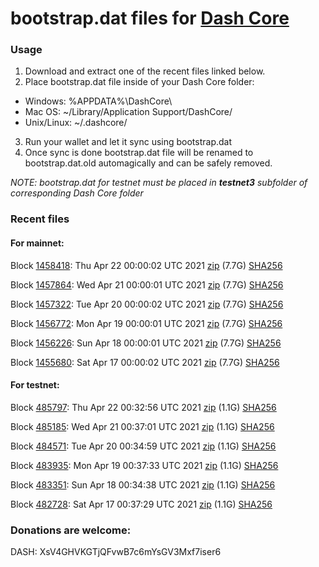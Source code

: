 # bootstrap.dat files for [Dash Core](https://github.com/dashpay/dash)

### Usage

1. Download and extract one of the recent files linked below.
2. Place bootstrap.dat file inside of your Dash Core folder:
 - Windows: %APPDATA%\DashCore\
 - Mac OS: ~/Library/Application Support/DashCore/
 - Unix/Linux: ~/.dashcore/
3. Run your wallet and let it sync using bootstrap.dat
4. Once sync is done bootstrap.dat file will be renamed to bootstrap.dat.old automagically and can be safely removed.

_NOTE: bootstrap.dat for testnet must be placed in **testnet3** subfolder of corresponding Dash Core folder_

### Recent files

#### For mainnet:

Block [1458418](https://insight.dash.org/insight/block/00000000000000088f2c1e27be2a3c27045f4660f3c43fa9794c86700f20d11e): Thu Apr 22 00:00:02 UTC 2021 [zip](https://dash-bootstrap.ams3.digitaloceanspaces.com/mainnet/2021-04-22/bootstrap.dat.zip) (7.7G) [SHA256](https://dash-bootstrap.ams3.digitaloceanspaces.com/mainnet/2021-04-22/sha256.txt)

Block [1457864](https://insight.dash.org/insight/block/0000000000000003cd5820d44039528352aff3e827125f83083cd6d7a17f0fb2): Wed Apr 21 00:00:01 UTC 2021 [zip](https://dash-bootstrap.ams3.digitaloceanspaces.com/mainnet/2021-04-21/bootstrap.dat.zip) (7.7G) [SHA256](https://dash-bootstrap.ams3.digitaloceanspaces.com/mainnet/2021-04-21/sha256.txt)

Block [1457322](https://insight.dash.org/insight/block/000000000000000eb59782417e0a596c37fddedb9426543abfc8a738d61b6de5): Tue Apr 20 00:00:02 UTC 2021 [zip](https://dash-bootstrap.ams3.digitaloceanspaces.com/mainnet/2021-04-20/bootstrap.dat.zip) (7.7G) [SHA256](https://dash-bootstrap.ams3.digitaloceanspaces.com/mainnet/2021-04-20/sha256.txt)

Block [1456772](https://insight.dash.org/insight/block/0000000000000001fa84c932b47617d4a38ea619ad2821da702312300cf9dae8): Mon Apr 19 00:00:01 UTC 2021 [zip](https://dash-bootstrap.ams3.digitaloceanspaces.com/mainnet/2021-04-19/bootstrap.dat.zip) (7.7G) [SHA256](https://dash-bootstrap.ams3.digitaloceanspaces.com/mainnet/2021-04-19/sha256.txt)

Block [1456226](https://insight.dash.org/insight/block/00000000000000002fa7af1450fd31c47d7ce6833cbb8d347606f58117618f48): Sun Apr 18 00:00:01 UTC 2021 [zip](https://dash-bootstrap.ams3.digitaloceanspaces.com/mainnet/2021-04-18/bootstrap.dat.zip) (7.7G) [SHA256](https://dash-bootstrap.ams3.digitaloceanspaces.com/mainnet/2021-04-18/sha256.txt)

Block [1455680](https://insight.dash.org/insight/block/0000000000000000dedd22751cf4b988eb9fb753d6c693aa1540321dad263d11): Sat Apr 17 00:00:02 UTC 2021 [zip](https://dash-bootstrap.ams3.digitaloceanspaces.com/mainnet/2021-04-17/bootstrap.dat.zip) (7.7G) [SHA256](https://dash-bootstrap.ams3.digitaloceanspaces.com/mainnet/2021-04-17/sha256.txt)


#### For testnet:

Block [485797](https://testnet-insight.dashevo.org/insight/block/00000153b90631ededbc1dc800d878fb6be73a2f95190c281303a5bbd829a7ca): Thu Apr 22 00:32:56 UTC 2021 [zip](https://dash-bootstrap.ams3.digitaloceanspaces.com/testnet/2021-04-22/bootstrap.dat.zip) (1.1G) [SHA256](https://dash-bootstrap.ams3.digitaloceanspaces.com/testnet/2021-04-22/sha256.txt)

Block [485185](https://testnet-insight.dashevo.org/insight/block/000001f1d752e97b94b29dbc5053b1ec016ce8330e5eb501e775267788659328): Wed Apr 21 00:37:01 UTC 2021 [zip](https://dash-bootstrap.ams3.digitaloceanspaces.com/testnet/2021-04-21/bootstrap.dat.zip) (1.1G) [SHA256](https://dash-bootstrap.ams3.digitaloceanspaces.com/testnet/2021-04-21/sha256.txt)

Block [484571](https://testnet-insight.dashevo.org/insight/block/0000008b42c3804fa61102087900f7a4fa61b932af3bf8445be690f0666ba39b): Tue Apr 20 00:34:59 UTC 2021 [zip](https://dash-bootstrap.ams3.digitaloceanspaces.com/testnet/2021-04-20/bootstrap.dat.zip) (1.1G) [SHA256](https://dash-bootstrap.ams3.digitaloceanspaces.com/testnet/2021-04-20/sha256.txt)

Block [483935](https://testnet-insight.dashevo.org/insight/block/00000240709bf7c577aa5e93593e989c3408b46d66aaa5a7f4100d7b73b61ca9): Mon Apr 19 00:37:33 UTC 2021 [zip](https://dash-bootstrap.ams3.digitaloceanspaces.com/testnet/2021-04-19/bootstrap.dat.zip) (1.1G) [SHA256](https://dash-bootstrap.ams3.digitaloceanspaces.com/testnet/2021-04-19/sha256.txt)

Block [483351](https://testnet-insight.dashevo.org/insight/block/000000b839b991a79c557c322ef5f33e5f349c45c9ec52a2a96dc4dd7efcbc5d): Sun Apr 18 00:34:38 UTC 2021 [zip](https://dash-bootstrap.ams3.digitaloceanspaces.com/testnet/2021-04-18/bootstrap.dat.zip) (1.1G) [SHA256](https://dash-bootstrap.ams3.digitaloceanspaces.com/testnet/2021-04-18/sha256.txt)

Block [482728](https://testnet-insight.dashevo.org/insight/block/000001eb2a832324fd710fc2d9b35b9ea0c83bf54480c002be885489e8c29960): Sat Apr 17 00:37:29 UTC 2021 [zip](https://dash-bootstrap.ams3.digitaloceanspaces.com/testnet/2021-04-17/bootstrap.dat.zip) (1.1G) [SHA256](https://dash-bootstrap.ams3.digitaloceanspaces.com/testnet/2021-04-17/sha256.txt)


### Donations are welcome:

DASH: XsV4GHVKGTjQFvwB7c6mYsGV3Mxf7iser6
